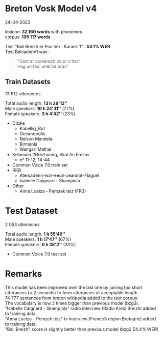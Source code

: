# Breton Vosk Model v4

24-04-2022

lexicon: **32 160 words** with phonemes \
corpus: **105 117 words**

Test "Bali Breizh er Poc'hêr : Karaez 1" : **53.1% WER** \
Test Baleadenn1.wav :
> "Gant ar sorserezh oa ur c'harr \
> Hag un taol uhel ha bras"


## Train Datasets

13 612 utterances

Total audio length:	**13 h 29'13''** \
Male speakers: **10 h 24'31''**  (77%) \
Female speakers: **3 h 4'42''**    (23%)

  * Dizale
    * Kabellig_Ruz
    * Oceanopolis
    * Nelson Mandela
    * Birmania
    * Wangari Mathai
  * Kelaouen #Brezhoneg, Skol An Emzav
    * n° 11-12, 14-44
  * Common Voice 7.0 train set
  * RKB
    * Atersadenn-war-eeun-Jeannot-Flaguel
    * Isabelle Caignard - Skampiola
  * Other
    * Anna Loeiza - Pemzek teiz (FR3)



# Test Dataset

2 053 utterances

Total audio length:	**1 h 55'49''** \
Male speakers:	**1 h 17'47''**	(67%) \
Female speakers:	**0 h 38'2''**	(33%)

  * Common Voice 7.0 test set



# Remarks

This model has been improved over the last one by joining too short utterances (< 2 seconds) to form utterances of acceptable length. \
74 777 sentences from breton wikipedia added to the text corpus. \
The vocabulary is now 3 times bigger than previous model (bzg3). \
"Isabelle Caignard - Skampiola" radio interview (Radio Kreiz Breizh) added to training data. \
"Anna Loeiza - Pemzek teiz" tv interview (France3 région Bretagne) added to training data. \
"Bali Breizh" score is slightly better than previous model (bzg3 54.4% WER)
